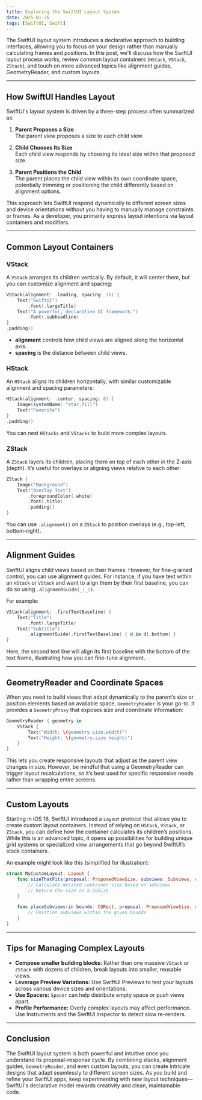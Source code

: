 ```yaml
---
title: Exploring the SwiftUI Layout System
date: 2025-01-26
tags: [SwiftUI, Swift]
---
```


The SwiftUI layout system introduces a declarative approach to building interfaces, allowing you to focus on your design rather than manually calculating frames and positions. In this post, we'll discuss how the SwiftUI layout process works, review common layout containers (`HStack`, `VStack`, `ZStack`), and touch on more advanced topics like alignment guides, GeometryReader, and custom layouts.

---

## How SwiftUI Handles Layout

SwiftUI's layout system is driven by a three-step process often summarized as:

1. **Parent Proposes a Size**  
   The parent view proposes a size to each child view.

2. **Child Chooses Its Size**  
   Each child view responds by choosing its ideal size within that proposed size.

3. **Parent Positions the Child**  
   The parent places the child view within its own coordinate space, potentially trimming or positioning the child differently based on alignment options.

This approach lets SwiftUI respond dynamically to different screen sizes and device orientations without you having to manually manage constraints or frames. As a developer, you primarily express layout intentions via layout containers and modifiers.

---

## Common Layout Containers

### VStack

A `VStack` arranges its children vertically. By default, it will center them, but you can customize alignment and spacing:

```swift
VStack(alignment: .leading, spacing: 16) {
    Text("SwiftUI")
        .font(.largeTitle)
    Text("A powerful, declarative UI framework.")
        .font(.subheadline)
}
.padding()
```

- **alignment** controls how child views are aligned along the horizontal axis.
- **spacing** is the distance between child views.

### HStack

An `HStack` aligns its children horizontally, with similar customizable alignment and spacing parameters:

```swift
HStack(alignment: .center, spacing: 8) {
    Image(systemName: "star.fill")
    Text("Favorite")
}
.padding()
```

You can nest `HStacks` and `VStacks` to build more complex layouts.

### ZStack

A `ZStack` layers its children, placing them on top of each other in the Z-axis (depth). It’s useful for overlays or aligning views relative to each other:

```swift
ZStack {
    Image("Background")
    Text("Overlay Text")
        .foregroundColor(.white)
        .font(.title)
        .padding()
}
```

You can use `.alignment()` on a `ZStack` to position overlays (e.g., top-left, bottom-right).

---

## Alignment Guides

SwiftUI aligns child views based on their frames. However, for fine-grained control, you can use alignment guides. For instance, if you have text within an `HStack` or `VStack` and want to align them by their first baseline, you can do so using `.alignmentGuide(_:_:)`.

For example:

```swift
VStack(alignment: .firstTextBaseline) {
    Text("Title")
        .font(.largeTitle)
    Text("Subtitle")
        .alignmentGuide(.firstTextBaseline) { d in d[.bottom] }
}
```

Here, the second text line will align its first baseline with the bottom of the text frame, illustrating how you can fine-tune alignment.

---

## GeometryReader and Coordinate Spaces

When you need to build views that adapt dynamically to the parent’s size or position elements based on available space, `GeometryReader` is your go-to. It provides a `GeometryProxy` that exposes size and coordinate information:

```swift
GeometryReader { geometry in
    VStack {
        Text("Width: \(geometry.size.width)")
        Text("Height: \(geometry.size.height)")
    }
}
```

This lets you create responsive layouts that adjust as the parent view changes in size. However, be mindful that using a GeometryReader can trigger layout recalculations, so it’s best used for specific responsive needs rather than wrapping entire screens.

---

## Custom Layouts

Starting in iOS 16, SwiftUI introduced a `Layout` protocol that allows you to create custom layout containers. Instead of relying on `HStack`, `VStack`, or `ZStack`, you can define how the container calculates its children’s positions. While this is an advanced topic, it opens up possibilities for building unique grid systems or specialized view arrangements that go beyond SwiftUI’s stock containers.

An example might look like this (simplified for illustration):

```swift
struct MyCustomLayout: Layout {
    func sizeThatFits(proposal: ProposedViewSize, subviews: Subviews, cache: inout ()) -> CGSize {
        // Calculate desired container size based on subviews
        // Return the size as a CGSize
    }

    func placeSubviews(in bounds: CGRect, proposal: ProposedViewSize, subviews: Subviews, cache: inout ()) {
        // Position subviews within the given bounds
    }
}
```

---

## Tips for Managing Complex Layouts

- **Compose smaller building blocks:** Rather than one massive `VStack` or `ZStack` with dozens of children, break layouts into smaller, reusable views.
- **Leverage Preview Variations:** Use SwiftUI Previews to test your layouts across various device sizes and orientations.
- **Use Spacers:** `Spacer` can help distribute empty space or push views apart.
- **Profile Performance:** Overly complex layouts may affect performance. Use Instruments and the SwiftUI inspector to detect slow re-renders.

---

## Conclusion

The SwiftUI layout system is both powerful and intuitive once you understand its proposal-response cycle. By combining stacks, alignment guides, `GeometryReader`, and even custom layouts, you can create intricate designs that adapt seamlessly to different screen sizes. As you build and refine your SwiftUI apps, keep experimenting with new layout techniques—SwiftUI's declarative model rewards creativity and clean, maintainable code.
